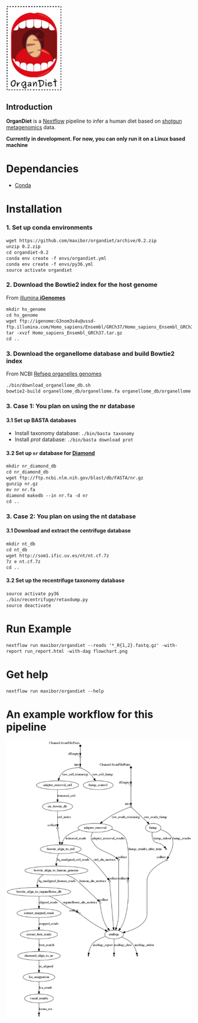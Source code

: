 
<img src="./img/logo.png" width="150">

## Introduction

**OrganDiet** is a [Nextflow](https://www.nextflow.io/) pipeline to infer a human diet based on [shotgun metagenomics](https://en.wikipedia.org/wiki/Metagenomics#Shotgun_metagenomics) data.

**Currently in development. For now, you can only run it on a Linux based machine**

# Dependancies

- [Conda](https://conda.io/miniconda.html)  

# Installation

### 1. Set up conda environments
```
wget https://github.com/maxibor/organdiet/archive/0.2.zip
unzip 0.2.zip
cd organdiet-0.2
conda env create -f envs/organdiet.yml
conda env create -f envs/py36.yml
source activate organdiet
```

### 2. Download the Bowtie2 index for the host genome
From [illumina **iGenomes**](https://support.illumina.com/sequencing/sequencing_software/igenome.html)

```
mkdir hs_genome
cd hs_genome
wget ftp://igenome:G3nom3s4u@ussd-ftp.illumina.com/Homo_sapiens/Ensembl/GRCh37/Homo_sapiens_Ensembl_GRCh37.tar.gz
tar -xvzf Homo_sapiens_Ensembl_GRCh37.tar.gz
cd ..
```

### 3. Download the organellome database and build Bowtie2 index
From NCBI [Refseq organelles genomes](https://www.ncbi.nlm.nih.gov/genome/organelle/)
```
./bin/download_organellome_db.sh
bowtie2-build organellome_db/organellome.fa organellome_db/organellome
```


### 3. Case 1: You plan on using the nr database

#### 3.1 Set up BASTA databases
- Install taxonomy database: `./bin/basta taxonomy`
- Install *prot* database:   `./bin/basta download prot`

#### 3.2 Set up `nr` database for [Diamond](https://github.com/bbuchfink/diamond)
```
mkdir nr_diamond_db
cd nr_diamond_db
wget ftp://ftp.ncbi.nlm.nih.gov/blast/db/FASTA/nr.gz
gunzip nr.gz
mv nr nr.fa
diamond makedb --in nr.fa -d nr
cd ..
```

### 3. Case 2: You plan on using the nt database

#### 3.1 Download and extract the centrifuge database

```
mkdir nt_db
cd nt_db
wget http://som1.ific.uv.es/nt/nt.cf.7z
7z e nt.cf.7z
cd ..
```

#### 3.2 Set up the recentrifuge taxonomy database
```
source activate py36
./bin/recentrifuge/retaxdump.py
source deactivate
```




# Run Example

```
nextflow run maxibor/organdiet --reads '*_R{1,2}.fastq.gz' -with-report run_report.html -with-dag flowchart.png
```

# Get help

```
nextflow run maxibor/organdiet --help
```

# An example workflow for this pipeline

![](./img/flowchart.png)
